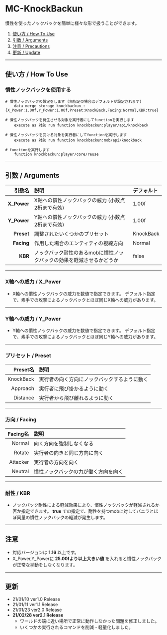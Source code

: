 # MC-KnockBackun
慣性を使ったノックバックを簡単に様々な形で扱うことができます。

1. [使い方 / How To Use](#HowToUse)
2. [引数 / Arguments](#Arguments)
3. [注意 / Precautions](#Precautions)
4. [更新 / Update](#Update)

---
<a id="HowToUse"></a>
## 使い方 / How To Use
### 慣性ノックバックを使用する
```
# 慣性ノックバックの設定をします (無指定の場合はデフォルトが設定されます)
    data merge storage knockbackun_: {X_Power:1.00f,Y_Power:1.00f,Preset:KnockBack,Facing:Normal,KBR:true}

# 慣性ノックバックを発生させる対象を実行者にしてfunctionを実行します
    execute as 対象 run function knockbackun:player/api/knockback

# 慣性ノックバックを受ける対象を実行者にしてfunctionを実行します
    execute as 対象 run function knockbackun:mob/api/knockback

# functionを実行します
    function knockbackun:player/core/reuse
```

---
<A id="Arguments"></a>
## 引数 / Arguments

| 引数名 | 説明 | デフォルト |
| -: | :- | :- |
| **X_Power** | X軸への慣性ノックバックの威力 (小数点2桁まで有効) | 1.00f |
| **Y_Power** | Y軸への慣性ノックバックの威力 (小数点2桁まで有効) | 1.00f |
| **Preset** | 調整されたいくつかのプリセット | KnockBack |
| **Facing** | 作用した場合のエンティティの視線方向 | Normal |
| **KBR** | ノックバック耐性のあるmobに慣性ノックバックの効果を軽減させるかどうか | false |

---
### X軸への威力 / X_Power
* X軸への慣性ノックバックの威力を数値で指定できます。
デフォルト指定で、素手での攻撃によるノックバックとほぼ同じX軸への威力があります。

---
### Y軸への威力 / Y_Power
* Y軸への慣性ノックバックの威力を数値で指定できます。
デフォルト指定で、素手での攻撃によるノックバックとほぼ同じY軸への威力があります。

---
### プリセット / Preset
| Preset名 | 説明 |
| -: | :- |
| KnockBack | 実行者の向く方向にノックバックするように動く |
| Approach | 実行者に飛び掛かるように動く |
| Distance | 実行者から飛び離れるように動く |

---
### 方向 / Facing
| Facing名 | 説明 |
| -: | :- |
| Normal | 向く方向を強制しなくなる |
| Rotate | 実行者の向きと同じ方向に向く |
| Attacker | 実行者の方向を向く |
| Neutral | 慣性ノックバックの力が働く方向を向く |

---
### 耐性 / KBR
* ノックバック耐性による軽減効果により、慣性ノックバックが軽減されるか否か指定できます。
**true** での指定で、耐性を持つmobに対してバニラとほぼ同量の慣性ノックバックの軽減が発生します。

---
<a id="Precautions"></a>
## 注意
* 対応バージョンは **1.16** 以上です。
* X_Power,Y_Powerに **25.00fより以上大きい値** を入れると慣性ノックバックが正常な挙動をしなくなります。

---
<A id="Update"></a>
## 更新
* 21/01/10 ver1.0 Release
* 21/01/11 ver1.1 Release
* 21/01/23 ver2.0 Release
* **21/02/28 ver2.1 Release**
    * ワールドの端に近い場所で正常に動作しなかった問題を修正しました。
    * いくつかの実行されるコマンドを削減・軽量化しました。
